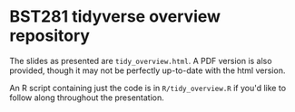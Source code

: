 # BST281 tidyverse overview repository

The slides as presented are `tidy_overview.html`. A PDF version is also provided, though it may not be perfectly up-to-date with the html version.

An R script containing just the code is in `R/tidy_overview.R` if you'd like to follow along throughout the presentation.